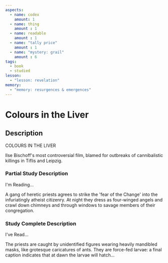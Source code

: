 ```yaml
---
aspects: 
  - name: codex
    amount: 1
  - name: thing
    amount : 1
  - name: readable
    amount : 1
  - name: "tally price"
    amount : 1
  - name: "mystery: grail"
    amount : 6
tags:
  - book
  - studied
lesson:
  - "lesson: revelation"
memory:
  - "memory: resurgences & emergences"
---
```


# Colours in the Liver

## Description
COLOURS IN THE LIVER

Ilse Bischoff's most controversial film, blamed for outbreaks of cannibalistic killings in Tiflis and Leipzig.
### Partial Study Description
I'm Reading...

A gang of heretic priests agrees to strike the 'fear of the Change' into the infuriatingly atheist citizenry. At night they dress as four-winged angels and crawl down chimneys and through windows to savage members of their congregation.
### Study Complete Description
I've Read...

The priests are caught by unidentified figures wearing heavily mandibled masks, like grotesque caricatures of ants. They are force-fed larvae: a final caption indicates that at dawn the larvae will hatch…